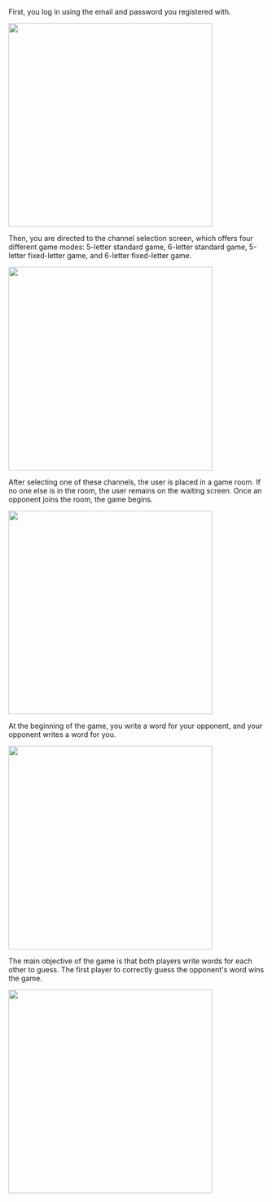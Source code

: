 First, you log in using the email and password you registered with.
<p syle="display: inline;">
  <img src="https://github.com/user-attachments/assets/b3a8736a-3ddf-4c3c-809f-7e9b1ec0e3d9" width="400" />
</p>

Then, you are directed to the channel selection screen, which offers four different game modes: 5-letter standard game, 6-letter standard game, 5-letter fixed-letter game, and 6-letter fixed-letter game.
<p syle="display: inline;">
  <img src="https://github.com/user-attachments/assets/ac456706-fb1c-49a8-a9a2-e0bcfd8a41f0" width="400" />
</p>

After selecting one of these channels, the user is placed in a game room. If no one else is in the room, the user remains on the waiting screen. Once an opponent joins the room, the game begins.
<p syle="display: inline;">
  <img src="https://github.com/user-attachments/assets/9f7bff3a-b320-4ee7-8e7b-37f91bdb632b" width="400" />
</p>

At the beginning of the game, you write a word for your opponent, and your opponent writes a word for you. 
<p syle="display: inline;">
  <img src="https://github.com/user-attachments/assets/0f6fb0e1-9681-4272-b0d9-123d2a009ed8" width="400" />
</p>

The main objective of the game is that both players write words for each other to guess. The first player to correctly guess the opponent's word wins the game.
<p syle="display: inline;">
  <img src="https://github.com/user-attachments/assets/edf6e0a9-df68-42e0-8a13-524c9b0866e6" width="400" />
</p>
